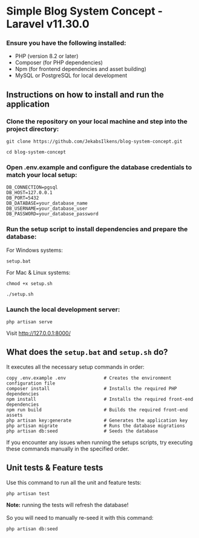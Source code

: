 # Simple Blog System Concept - Laravel v11.30.0

### Ensure you have the following installed:
- PHP (version 8.2 or later)
- Composer (for PHP dependencies)
- Npm (for frontend dependencies and asset building)
- MySQL or PostgreSQL for local development

## Instructions on how to install and run the application

### Clone the repository on your local machine and step into the project directory:
```shell
git clone https://github.com/JekabsIlkens/blog-system-concept.git

cd blog-system-concept
```

### Open .env.example and configure the database credentials to match your local setup:
```shell
DB_CONNECTION=pgsql
DB_HOST=127.0.0.1
DB_PORT=5432
DB_DATABASE=your_database_name
DB_USERNAME=your_database_user
DB_PASSWORD=your_database_password
```

### Run the setup script to install dependencies and prepare the database:
For Windows systems:
```shell
setup.bat
```
For Mac & Linux systems:
```shell
chmod +x setup.sh

./setup.sh
```

### Launch the local development server:
```shell
php artisan serve
```
Visit http://127.0.0.1:8000/

## What does the `setup.bat` and `setup.sh` do?

It executes all the necessary setup commands in order:
```shell
copy .env.example .env              # Creates the environment configuration file
composer install                    # Installs the required PHP dependencies
npm install                         # Installs the required front-end dependencies
npm run build                       # Builds the required front-end assets
php artisan key:generate            # Generates the application key
php artisan migrate                 # Runs the database migrations
php artisan db:seed                 # Seeds the database
```
If you encounter any issues when running the setups scripts,
try executing these commands manually in the specified order.

## Unit tests & Feature tests

Use this command to run all the unit and feature tests:
```shell
php artisan test
```
**Note:** running the tests will refresh the database! </br> </br>
So you will need to manually re-seed it with this command:
```shell
php artisan db:seed
```
